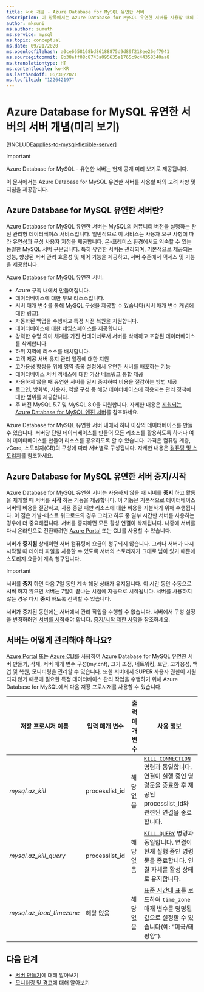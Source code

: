 ```yaml
---
title: 서버 개념 - Azure Database for MySQL 유연한 서버
description: 이 항목에서는 Azure Database for MySQL 유연한 서버를 사용할 때의 고려 사항 및 지침을 제공합니다.
author: mksuni
ms.author: sumuth
ms.service: mysql
ms.topic: conceptual
ms.date: 09/21/2020
ms.openlocfilehash: a0ce6658168bd86188875d9d89f218ee26ef7941
ms.sourcegitcommit: 8b38eff08c8743a095635a1765c9c44358340aa8
ms.translationtype: HT
ms.contentlocale: ko-KR
ms.lasthandoff: 06/30/2021
ms.locfileid: "122642197"
---
```

# <a name="server-concepts-in-azure-database-for-mysql-flexible-server-preview"></a>Azure Database for MySQL 유연한 서버의 서버 개념(미리 보기)

[!INCLUDE[applies-to-mysql-flexible-server](../includes/applies-to-mysql-flexible-server.md)]

> [!IMPORTANT] 
> Azure Database for MySQL - 유연한 서버는 현재 공개 미리 보기로 제공됩니다.

이 문서에서는 Azure Database for MySQL 유연한 서버를 사용할 때의 고려 사항 및 지침을 제공합니다.

## <a name="what-is-an-azure-database-for-mysql-flexible-server"></a>Azure Database for MySQL 유연한 서버란?

Azure Database for MySQL 유연한 서버는 MySQL의 커뮤니티 버전을 실행하는 완전 관리형 데이터베이스 서비스입니다. 일반적으로 이 서비스는 사용자 요구 사항에 따라 유연성과 구성 사용자 지정을 제공합니다. 온-프레미스 환경에서도 익숙할 수 있는 동일한 MySQL 서버 구문입니다. 특히 유연한 서버는 관리되며, 기본적으로 제공되는 성능, 향상된 서버 관리 효율성 및 제어 기능을 제공하고, 서버 수준에서 액세스 및 기능을 제공합니다.

Azure Database for MySQL 유연한 서버:

- Azure 구독 내에서 만들어집니다.
- 데이터베이스에 대한 부모 리소스입니다.
- 서버 매개 변수를 통해 MySQL 구성을 제공할 수 있습니다(서버 매개 변수 개념에 대한 링크).
- 자동화된 백업을 수행하고 특정 시점 복원을 지원합니다.
- 데이터베이스에 대한 네임스페이스를 제공합니다.
- 강력한 수명 의미 체계를 가진 컨테이너로서 서버를 삭제하고 포함된 데이터베이스를 삭제합니다.
- 하위 지역에 리소스를 배치합니다.
- 고객 제공 서버 유지 관리 일정에 대한 지원
- 고가용성 향상을 위해 영역 중복 설정에서 유연한 서버를 배포하는 기능
- 데이터베이스 서버 액세스에 대한 가상 네트워크 통합 제공
- 사용하지 않을 때 유연한 서버를 일시 중지하여 비용을 절감하는 방법 제공
- 로그인, 방화벽, 사용자, 역할 구성 등 해당 데이터베이스에 적용되는 관리 정책에 대한 범위를 제공합니다.
- 주 버전 MySQL 5.7 및 MySQL 8.0을 지원합니다. 자세한 내용은 [지원되는 Azure Database for MySQL 엔진 서버](./../concepts-supported-versions.md)를 참조하세요.

Azure Database for MySQL 유연한 서버 내에서 하나 이상의 데이터베이스를 만들 수 있습니다. 서버당 단일 데이터베이스를 만들어 모든 리소스를 활용하도록 하거나 여러 데이터베이스를 만들어 리소스를 공유하도록 할 수 있습니다. 가격은 컴퓨팅 계층, vCore, 스토리지(GB)의 구성에 따라 서버별로 구성됩니다. 자세한 내용은 [컴퓨팅 및 스토리지](./concepts-compute-storage.md)를 참조하세요.

## <a name="stopstart-an-azure-database-for-mysql-flexible-server"></a>Azure Database for MySQL 유연한 서버 중지/시작

Azure Database for MySQL 유연한 서버는 사용하지 않을 때 서버를 **중지** 하고 활동을 재개할 때 서버를 **시작** 하는 기능을 제공합니다. 이 기능은 기본적으로 데이터베이스 서버의 비용을 절감하고, 사용 중일 때만 리소스에 대한 비용을 지불하기 위해 수행됩니다. 이 점은 개발-테스트 워크로드의 경우 그리고 하루 중 일부 시간만 서버를 사용하는 경우에 더 중요해집니다. 서버를 중지하면 모든 활성 연결이 삭제됩니다. 나중에 서버를 다시 온라인으로 전환하려면 [Azure Portal](how-to-stop-start-server-portal.md) 또는 CLI를 사용할 수 있습니다.

서버가 **중지됨** 상태이면 서버 컴퓨팅에 요금이 청구되지 않습니다. 그러나 서버가 다시 시작될 때 데이터 파일을 사용할 수 있도록 서버의 스토리지가 그대로 남아 있기 때문에 스토리지 요금이 계속 청구됩니다.

> [!IMPORTANT]
> 서버를 **중지** 하면 다음 7일 동안 계속 해당 상태가 유지됩니다. 이 시간 동안 수동으로 **시작** 하지 않으면 서버는 7일이 끝나는 시점에 자동으로 시작됩니다. 서버를 사용하지 않는 경우 다시 **중지** 하도록 선택할 수 있습니다.

서버가 중지된 동안에는 서버에서 관리 작업을 수행할 수 없습니다. 서버에서 구성 설정을 변경하려면 [서버를 시작](how-to-stop-start-server-portal.md)해야 합니다. [중지/시작 제한 사항](./concepts-limitations.md#stopstart-operation)을 참조하세요.

## <a name="how-do-i-manage-a-server"></a>서버는 어떻게 관리해야 하나요?

[Azure Portal](./quickstart-create-server-portal.md) 또는 [Azure CLI](./quickstart-create-server-cli.md)를 사용하여 Azure Database for MySQL 유연한 서버 만들기, 삭제, 서버 매개 변수 구성(my.cnf), 크기 조정, 네트워킹, 보안, 고가용성, 백업 및 복원, 모니터링을 관리할 수 ​​있습니다. 또한 서버에서 SUPER 사용자 권한이 지원되지 않기 때문에 필요한 특정 데이터베이스 관리 작업을 수행하기 위해 Azure Database for MySQL에서 다음 저장 프로시저를 사용할 수 있습니다.

|**저장 프로시저 이름**|**입력 매개 변수**|**출력 매개 변수**|**사용 정보**|
|-----|-----|-----|-----|
|*mysql.az_kill*|processlist_id|해당 없음|[`KILL CONNECTION`](https://dev.mysql.com/doc/refman/8.0/en/kill.html) 명령과 동일합니다. 연결이 실행 중인 명령문을 종료한 후 제공된 processlist_id와 관련된 연결을 종료합니다.|
|*mysql.az_kill_query*|processlist_id|해당 없음|[`KILL QUERY`](https://dev.mysql.com/doc/refman/8.0/en/kill.html) 명령과 동일합니다. 연결이 현재 실행 중인 명령문을 종료합니다. 연결 자체를 활성 상태로 유지합니다.|
|*mysql.az_load_timezone*|해당 없음|해당 없음|[표준 시간대 표](../howto-server-parameters.md#working-with-the-time-zone-parameter)를 로드하여 `time_zone` 매개 변수를 명명된 값으로 설정할 수 있습니다(예: “미국/태평양”).|


## <a name="next-steps"></a>다음 단계

-   [서버 만들기](./quickstart-create-server-portal.md)에 대해 알아보기
-   [모니터링 및 경고](./how-to-alert-on-metric.md)에 대해 알아보기

